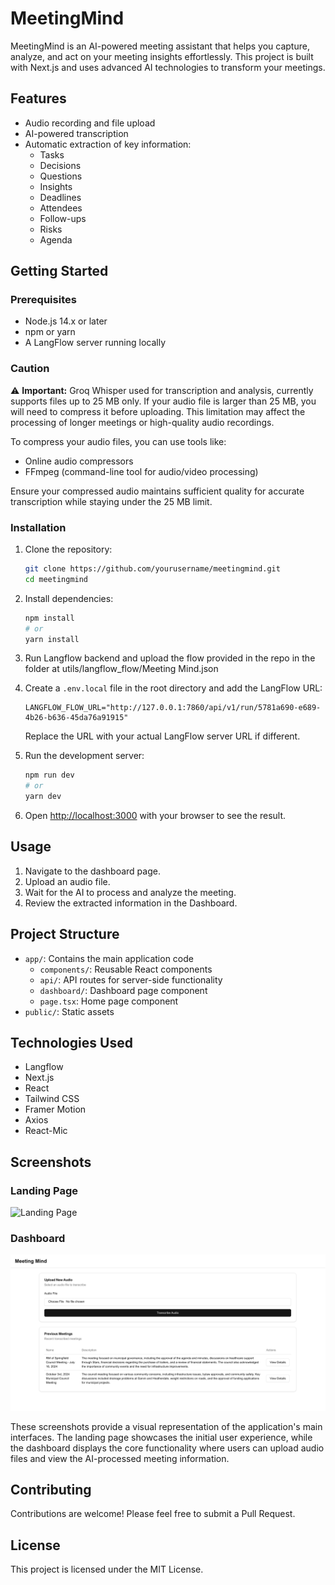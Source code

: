 # MeetingMind

MeetingMind is an AI-powered meeting assistant that helps you capture, analyze, and act on your meeting insights effortlessly. This project is built with Next.js and uses advanced AI technologies to transform your meetings.

## Features

- Audio recording and file upload
- AI-powered transcription
- Automatic extraction of key information:
  - Tasks
  - Decisions
  - Questions
  - Insights
  - Deadlines
  - Attendees
  - Follow-ups
  - Risks
  - Agenda

## Getting Started

### Prerequisites

- Node.js 14.x or later
- npm or yarn
- A LangFlow server running locally


### Caution

⚠️ **Important:** Groq Whisper used for transcription and analysis, currently supports files up to 25 MB only. If your audio file is larger than 25 MB, you will need to compress it before uploading. This limitation may affect the processing of longer meetings or high-quality audio recordings.

To compress your audio files, you can use tools like:
- Online audio compressors 
- FFmpeg (command-line tool for audio/video processing)

Ensure your compressed audio maintains sufficient quality for accurate transcription while staying under the 25 MB limit.



### Installation

1. Clone the repository:
   ```bash
   git clone https://github.com/yourusername/meetingmind.git
   cd meetingmind
   ```

2. Install dependencies:
   ```bash
   npm install
   # or
   yarn install
   ```

3. Run Langflow backend and upload the flow provided in the repo in the folder at utils/langflow_flow/Meeting Mind.json

4. Create a `.env.local` file in the root directory and add the LangFlow URL:
   ```
   LANGFLOW_FLOW_URL="http://127.0.0.1:7860/api/v1/run/5781a690-e689-4b26-b636-45da76a91915"
   ```
   Replace the URL with your actual LangFlow server URL if different.

5. Run the development server:
   ```bash
   npm run dev
   # or
   yarn dev
   ```

6. Open [http://localhost:3000](http://localhost:3000) with your browser to see the result.

## Usage

1. Navigate to the dashboard page.
2. Upload an audio file.
3. Wait for the AI to process and analyze the meeting.
4. Review the extracted information in the Dashboard.

## Project Structure

- `app/`: Contains the main application code
  - `components/`: Reusable React components
  - `api/`: API routes for server-side functionality
  - `dashboard/`: Dashboard page component
  - `page.tsx`: Home page component
- `public/`: Static assets

## Technologies Used

- Langflow
- Next.js
- React
- Tailwind CSS
- Framer Motion
- Axios
- React-Mic


## Screenshots

### Landing Page
![Landing Page](public/landing-page.png)

### Dashboard
![Dashboard](public/dashboard.png)

These screenshots provide a visual representation of the application's main interfaces. The landing page showcases the initial user experience, while the dashboard displays the core functionality where users can upload audio files and view the AI-processed meeting information.


## Contributing

Contributions are welcome! Please feel free to submit a Pull Request.

## License

This project is licensed under the MIT License.

